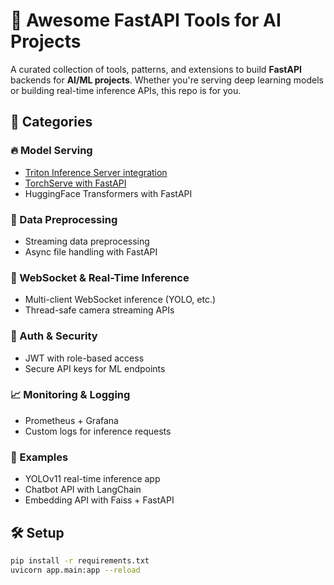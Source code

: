 # 🚀 Awesome FastAPI Tools for AI Projects

A curated collection of tools, patterns, and extensions to build **FastAPI** backends for **AI/ML projects**. Whether you're serving deep learning models or building real-time inference APIs, this repo is for you.

## 📂 Categories

### 🔥 Model Serving
- [Triton Inference Server integration](tools/model-serving/triton)
- [TorchServe with FastAPI](tools/model-serving/torchserve)
- HuggingFace Transformers with FastAPI

### 🧹 Data Preprocessing
- Streaming data preprocessing
- Async file handling with FastAPI

### 📡 WebSocket & Real-Time Inference
- Multi-client WebSocket inference (YOLO, etc.)
- Thread-safe camera streaming APIs

### 🔐 Auth & Security
- JWT with role-based access
- Secure API keys for ML endpoints

### 📈 Monitoring & Logging
- Prometheus + Grafana
- Custom logs for inference requests

### 🧪 Examples
- YOLOv11 real-time inference app
- Chatbot API with LangChain
- Embedding API with Faiss + FastAPI

## 🛠 Setup

```bash
pip install -r requirements.txt
uvicorn app.main:app --reload
